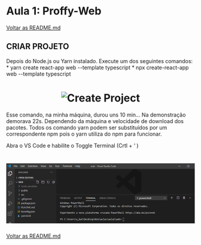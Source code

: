 # Aula 1: Proffy-Web

[Voltar as README.md](README.md)

## CRIAR PROJETO

Depois do Node.js ou Yarn instalado. Execute um dos seguintes comandos:
    * yarn create react-app web --template typescript
    * npx create-react-app web --template typescript

<h1 align="center">
    <img alt="Create Project" src=".github/01_create_project.png" />
    <br>
</h1>

Esse comando, na minha máquina, durou uns 10 min... Na demonstração demorava 22s. Dependendo da máquina e velocidade de download dos pacotes. Todos os comando yarn podem ser substituídos por um correspondente npm pois o yarn utiliza do npm para funcionar.

Abra o VS Code e habilite o Toggle Terminal (Crtl + ‘ )  

<h1 align="center">
    <img alt="Create Project" src=".github/abra_terminal.png" />
    <br>
</h1>



[Voltar as README.md](README.md)
    

